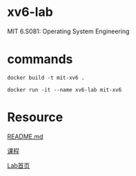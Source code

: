 # xv6-lab
MIT 6.S081: Operating System Engineering

# commands

```shell
docker build -t mit-xv6 .
```
```shell
docker run -it --name xv6-lab mit-xv6
```

# Resource

[README.md](https://github.com/PKUFlyingPig/cs-self-learning/blob/master/docs/%E6%93%8D%E4%BD%9C%E7%B3%BB%E7%BB%9F/MIT6.S081.md)

[课程](https://pdos.csail.mit.edu/6.S081/2024/schedule.html)

[Lab首页](https://pdos.csail.mit.edu/6.S081/2024/labs/util.html)